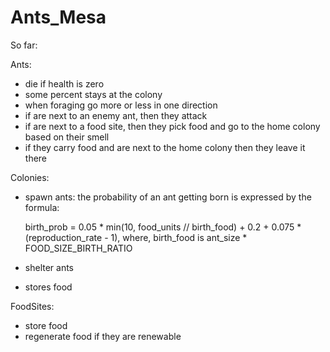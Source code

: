 # Ants_Mesa

So far:

Ants:
- die if health is zero
- some percent stays at the colony
- when foraging go more or less in one direction
- if are next to an enemy ant, then they attack
- if are next to a food site, then they pick food and go to the home colony based on their smell
- if they carry food and are next to the home colony then they leave it there

Colonies:
- spawn ants: the probability of an ant getting born is expressed by the formula: 

    birth_prob = 0.05 * min(10, food_units // birth_food) + 0.2 + 0.075 * (reproduction_rate - 1),
    where, birth_food is ant_size * FOOD_SIZE_BIRTH_RATIO                 
- shelter ants
- stores food

FoodSites:
- store food
- regenerate food if they are renewable

